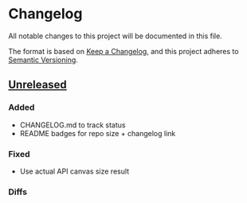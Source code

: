 # Changelog

All notable changes to this project will be documented in this file.

The format is based on [Keep a Changelog](https://keepachangelog.com/en/1.1.0/),
and this project adheres to [Semantic Versioning](https://semver.org/spec/v2.0.0.html).

## [Unreleased]

### Added

- CHANGELOG.md to track status
- README badges for repo size + changelog link

### Fixed

- Use actual API canvas size result

### Diffs

[unreleased]: https://github.com/TheRolfFR/rs-place/commits/main
